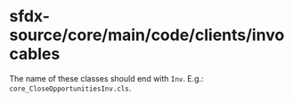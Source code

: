 # sfdx-source/core/main/code/clients/invocables

The name of these classes should end with `Inv`. E.g.: `core_CloseOpportunitiesInv.cls`.
